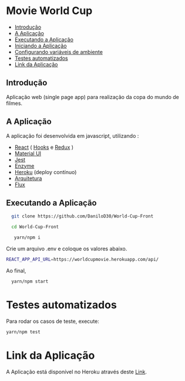 # Movie World Cup

- [Introdução](#st1)
- [A Aplicação](#st2)
- [Executando a Aplicação](#st3)
- [Iniciando a Aplicação](#st4)
- [Configurando variáveis de ambiente](#st5)
- [Testes automatizados](#st6)
- [Link da Aplicação](#st7)
<div id='st1' />

## Introdução

Aplicação web (single page app) para realização da copa do mundo de filmes.

<div id='st2' />

## A Aplicação

A aplicação foi desenvolvida em javascript, utilizando :

- [React](https://pt-br.reactjs.org/) ( [Hooks](https://react-redux.js.org/next/api/hooks) e [Redux](https://github.com/reduxjs/redux-thunk) )
- [Material UI](https://material-ui.com/pt/)
- [Jest](https://jestjs.io/docs/en/tutorial-react)
- [Enzyme](https://github.com/enzymejs/enzyme)
- [Heroku](https://www.heroku.com/what) (deploy contínuo)
- [Arquitetura](https://www.treinaweb.com.br/blog/flux-descubra-o-motivo-do-sucesso-dessa-arquitetura-em-grandes-empresas/)
- [Flux](https://www.treinaweb.com.br/blog/flux-descubra-o-motivo-do-sucesso-dessa-arquitetura-em-grandes-empresas/)

<div id='st3' />

## Executando a Aplicação

```sh
  git clone https://github.com/DaniloD30/World-Cup-Front
```

```sh
  cd World-Cup-Front
```

```sh
   yarn/npm i
```

<div id='st4' />

Crie um arquivo .env e coloque os valores abaixo.

```sh
REACT_APP_API_URL=https://worldcupmovie.herokuapp.com/api/
```

<div id='st5' />
Ao final,

```sh
  yarn/npm start
```

<div id='st6' />

# Testes automatizados

Para rodar os casos de teste, execute:
```sh
yarn/npm test

```


<div id='st7' />

# Link da Aplicação

A Aplicação está disponível no Heroku através  deste [Link](https://world-cup-movie-front.herokuapp.com/).
```
